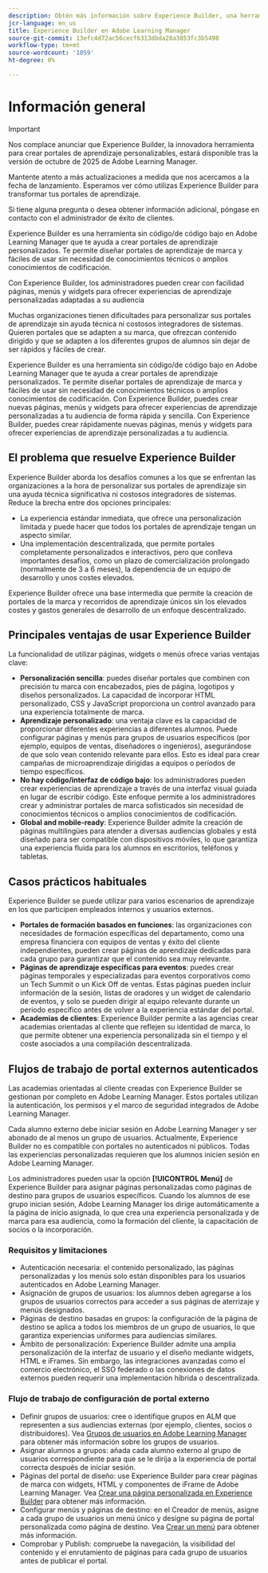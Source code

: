```yaml
---
description: Obtén más información sobre Experience Builder, una herramienta sin código/de código bajo de Adobe Learning Manager que permite a los administradores diseñar y publicar páginas de marca y fáciles de usar sin conocimientos técnicos.
jcr-language: en_us
title: Experience Builder en Adobe Learning Manager
source-git-commit: 13efc4d72ac56cecf6313dbda28a3853fc3b5498
workflow-type: tm+mt
source-wordcount: '1059'
ht-degree: 0%

---
```



# Información general

>[!IMPORTANT]
>
>Nos complace anunciar que Experience Builder, la innovadora herramienta para crear portales de aprendizaje personalizables, estará disponible tras la versión de octubre de 2025 de Adobe Learning Manager.
>
>Mantente atento a más actualizaciones a medida que nos acercamos a la fecha de lanzamiento. Esperamos ver cómo utilizas Experience Builder para transformar tus portales de aprendizaje.
>
>Si tiene alguna pregunta o desea obtener información adicional, póngase en contacto con el administrador de éxito de clientes.

Experience Builder es una herramienta sin código/de código bajo en Adobe Learning Manager que te ayuda a crear portales de aprendizaje personalizados. Te permite diseñar portales de aprendizaje de marca y fáciles de usar sin necesidad de conocimientos técnicos o amplios conocimientos de codificación.

Con Experience Builder, los administradores pueden crear con facilidad páginas, menús y widgets para ofrecer experiencias de aprendizaje personalizadas adaptadas a su audiencia

Muchas organizaciones tienen dificultades para personalizar sus portales de aprendizaje sin ayuda técnica ni costosos integradores de sistemas. Quieren portales que se adapten a su marca, que ofrezcan contenido dirigido y que se adapten a los diferentes grupos de alumnos sin dejar de ser rápidos y fáciles de crear.

Experience Builder es una herramienta sin código/de código bajo en Adobe Learning Manager que te ayuda a crear portales de aprendizaje personalizados. Te permite diseñar portales de aprendizaje de marca y fáciles de usar sin necesidad de conocimientos técnicos o amplios conocimientos de codificación.
Con Experience Builder, puedes crear nuevas páginas, menús y widgets para ofrecer experiencias de aprendizaje personalizadas a tu audiencia de forma rápida y sencilla. Con Experience Builder, puedes crear rápidamente nuevas páginas, menús y widgets para ofrecer experiencias de aprendizaje personalizadas a tu audiencia.

## El problema que resuelve Experience Builder

Experience Builder aborda los desafíos comunes a los que se enfrentan las organizaciones a la hora de personalizar sus portales de aprendizaje sin una ayuda técnica significativa ni costosos integradores de sistemas. Reduce la brecha entre dos opciones principales:

* La experiencia estándar inmediata, que ofrece una personalización limitada y puede hacer que todos los portales de aprendizaje tengan un aspecto similar.
* Una implementación descentralizada, que permite portales completamente personalizados e interactivos, pero que conlleva importantes desafíos, como un plazo de comercialización prolongado (normalmente de 3 a 6 meses), la dependencia de un equipo de desarrollo y unos costes elevados.

Experience Builder ofrece una base intermedia que permite la creación de portales de la marca y recorridos de aprendizaje únicos sin los elevados costes y gastos generales de desarrollo de un enfoque descentralizado.

## Principales ventajas de usar Experience Builder

La funcionalidad de utilizar páginas, widgets o menús ofrece varias ventajas clave:

* **Personalización sencilla**: puedes diseñar portales que combinen con precisión tu marca con encabezados, pies de página, logotipos y diseños personalizados. La capacidad de incorporar HTML personalizado, CSS y JavaScript proporciona un control avanzado para una experiencia totalmente de marca.
* **Aprendizaje personalizado**: una ventaja clave es la capacidad de proporcionar diferentes experiencias a diferentes alumnos. Puede configurar páginas y menús para grupos de usuarios específicos (por ejemplo, equipos de ventas, diseñadores o ingenieros), asegurándose de que solo vean contenido relevante para ellos. Esto es ideal para crear campañas de microaprendizaje dirigidas a equipos o períodos de tiempo específicos.
* **No hay código/interfaz de código bajo**: los administradores pueden crear experiencias de aprendizaje a través de una interfaz visual guiada en lugar de escribir código. Este enfoque permite a los administradores crear y administrar portales de marca sofisticados sin necesidad de conocimientos técnicos o amplios conocimientos de codificación.
* **Global and mobile-ready**: Experience Builder admite la creación de páginas multilingües para atender a diversas audiencias globales y está diseñado para ser compatible con dispositivos móviles, lo que garantiza una experiencia fluida para los alumnos en escritorios, teléfonos y tabletas.

## Casos prácticos habituales

Experience Builder se puede utilizar para varios escenarios de aprendizaje en los que participen empleados internos y usuarios externos.

* **Portales de formación basados en funciones**: las organizaciones con necesidades de formación específicas del departamento, como una empresa financiera con equipos de ventas y éxito del cliente independientes, pueden crear páginas de aprendizaje dedicadas para cada grupo para garantizar que el contenido sea muy relevante.
* **Páginas de aprendizaje específicas para eventos**: puedes crear páginas temporales y especializadas para eventos corporativos como un Tech Summit o un Kick Off de ventas. Estas páginas pueden incluir información de la sesión, listas de oradores y un widget de calendario de eventos, y solo se pueden dirigir al equipo relevante durante un periodo específico antes de volver a la experiencia estándar del portal.
* **Academias de clientes**: Experience Builder permite a las agencias crear academias orientadas al cliente que reflejen su identidad de marca, lo que permite obtener una experiencia personalizada sin el tiempo y el coste asociados a una compilación descentralizada.

## Flujos de trabajo de portal externos autenticados

Las academias orientadas al cliente creadas con Experience Builder se gestionan por completo en Adobe Learning Manager. Estos portales utilizan la autenticación, los permisos y el marco de seguridad integrados de Adobe Learning Manager.

Cada alumno externo debe iniciar sesión en Adobe Learning Manager y ser abonado de al menos un grupo de usuarios. Actualmente, Experience Builder no es compatible con portales no autenticados ni públicos. Todas las experiencias personalizadas requieren que los alumnos inicien sesión en Adobe Learning Manager.

Los administradores pueden usar la opción **[!UICONTROL Menú]** de Experience Builder para asignar páginas personalizadas como páginas de destino para grupos de usuarios específicos. Cuando los alumnos de ese grupo inician sesión, Adobe Learning Manager los dirige automáticamente a la página de inicio asignada, lo que crea una experiencia personalizada y de marca para esa audiencia, como la formación del cliente, la capacitación de socios o la incorporación.

### Requisitos y limitaciones

* Autenticación necesaria: el contenido personalizado, las páginas personalizadas y los menús solo están disponibles para los usuarios autenticados en Adobe Learning Manager.
* Asignación de grupos de usuarios: los alumnos deben agregarse a los grupos de usuarios correctos para acceder a sus páginas de aterrizaje y menús designados.
* Páginas de destino basadas en grupos: la configuración de la página de destino se aplica a todos los miembros de un grupo de usuarios, lo que garantiza experiencias uniformes para audiencias similares.
* Ámbito de personalización: Experience Builder admite una amplia personalización de la interfaz de usuario y el diseño mediante widgets, HTML e iFrames. Sin embargo, las integraciones avanzadas como el comercio electrónico, el SSO federado o las conexiones de datos externos pueden requerir una implementación híbrida o descentralizada.

### Flujo de trabajo de configuración de portal externo

* Definir grupos de usuarios: cree o identifique grupos en ALM que representen a sus audiencias externas (por ejemplo, clientes, socios o distribuidores). Vea [Grupos de usuarios en Adobe Learning Manager](/help/migrated/administrators/feature-summary/user-group.md) para obtener más información sobre los grupos de usuarios.
* Asignar alumnos a grupos: añada cada alumno externo al grupo de usuarios correspondiente para que se le dirija a la experiencia de portal correcta después de iniciar sesión.
* Páginas del portal de diseño: use Experience Builder para crear páginas de marca con widgets, HTML y componentes de iFrame de Adobe Learning Manager. Vea [Crear una página personalizada en Experience Builder](/help/migrated/administrators/feature-summary/experience-builder/create-a-page.md) para obtener más información.
* Configurar menús y páginas de destino: en el Creador de menús, asigne a cada grupo de usuarios un menú único y designe su página de portal personalizada como página de destino. Vea [Crear un menú](/help/migrated/administrators/feature-summary/experience-builder/create-a-menu.md) para obtener más información.
* Comprobar y Publish: compruebe la navegación, la visibilidad del contenido y el enrutamiento de páginas para cada grupo de usuarios antes de publicar el portal.
